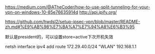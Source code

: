 https://medium.com/@ATheCoder/how-to-use-split-tunneling-for-your-vpn-on-windows-10-85e76635914d
http://api.ipify.org/

https://github.com/hwdsl2/setup-ipsec-vpn/blob/master/README-zh.md#%E9%AB%98%E7%BA%A7%E7%94%A8%E6%B3%95

默认是president的，可以设置store=active下次开机失效

netsh interface ipv4 add route 172.29.40.0/24 "WLAN" 192.168.1.1
